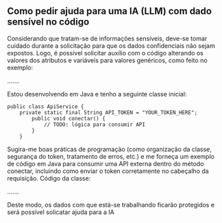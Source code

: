 ## Como pedir ajuda para uma IA (LLM) com dado sensível no código

Considerando que tratam-se de informações sensíveis, deve-se tomar cuidado durante a solicitação
para que os dados confidenciais não sejam expostos. Logo, é possível solicitar auxílio com o código
alterando os valores dos atributos e variáveis para valores genéricos, como feito no exemplo:

.......

Estou desenvolvendo em Java e tenho a seguinte classe inicial:

~~~
public class ApiService {
    private static final String API_TOKEN = "YOUR_TOKEN_HERE";
        public void conectar() {
            // TODO: lógica para consumir API
        }
    }  

~~~
Sugira-me boas práticas de programação (como organização da classe,
segurança do token, tratamento de erros, etc.) e me forneça um exemplo
de código em Java para consumir uma API externa dentro do método conectar,
incluindo como enviar o token corretamente no cabeçalho da requisição.
Código da classe:

.......

Deste modo, os dados com que está-se trabalhando ficarão protegidos e será possível solicatar ajuda para a IA